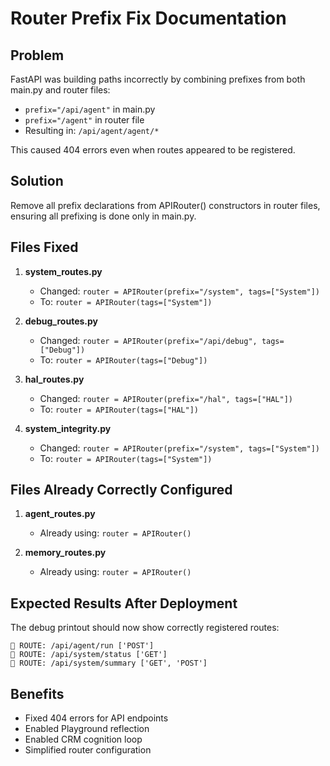 # Router Prefix Fix Documentation

## Problem
FastAPI was building paths incorrectly by combining prefixes from both main.py and router files:
- `prefix="/api/agent"` in main.py
- `prefix="/agent"` in router file
- Resulting in: `/api/agent/agent/*`

This caused 404 errors even when routes appeared to be registered.

## Solution
Remove all prefix declarations from APIRouter() constructors in router files, ensuring all prefixing is done only in main.py.

## Files Fixed
1. **system_routes.py**
   - Changed: `router = APIRouter(prefix="/system", tags=["System"])` 
   - To: `router = APIRouter(tags=["System"])`

2. **debug_routes.py**
   - Changed: `router = APIRouter(prefix="/api/debug", tags=["Debug"])` 
   - To: `router = APIRouter(tags=["Debug"])`

3. **hal_routes.py**
   - Changed: `router = APIRouter(prefix="/hal", tags=["HAL"])` 
   - To: `router = APIRouter(tags=["HAL"])`

4. **system_integrity.py**
   - Changed: `router = APIRouter(prefix="/system", tags=["System"])` 
   - To: `router = APIRouter(tags=["System"])`

## Files Already Correctly Configured
1. **agent_routes.py**
   - Already using: `router = APIRouter()`

2. **memory_routes.py**
   - Already using: `router = APIRouter()`

## Expected Results After Deployment
The debug printout should now show correctly registered routes:
```
🧠 ROUTE: /api/agent/run ['POST']
🧠 ROUTE: /api/system/status ['GET']
🧠 ROUTE: /api/system/summary ['GET', 'POST']
```

## Benefits
- Fixed 404 errors for API endpoints
- Enabled Playground reflection
- Enabled CRM cognition loop
- Simplified router configuration
